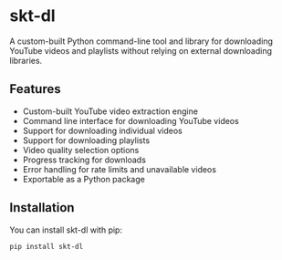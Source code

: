 # skt-dl

A custom-built Python command-line tool and library for downloading YouTube videos and playlists without relying on external downloading libraries.

## Features

- Custom-built YouTube video extraction engine
- Command line interface for downloading YouTube videos
- Support for downloading individual videos
- Support for downloading playlists
- Video quality selection options
- Progress tracking for downloads
- Error handling for rate limits and unavailable videos
- Exportable as a Python package

## Installation

You can install skt-dl with pip:

```bash
pip install skt-dl
